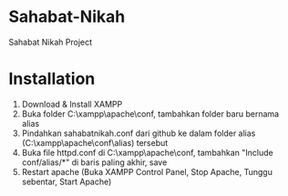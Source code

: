 Sahabat-Nikah
=============

Sahabat Nikah Project

Installation
=============

1. Download & Install XAMPP
2. Buka folder C:\xampp\apache\conf, tambahkan folder baru bernama alias
3. Pindahkan sahabatnikah.conf dari github ke dalam folder alias (C:\xampp\apache\conf\alias) tersebut
4. Buka file httpd.conf di C:\xampp\apache\conf, tambahkan "Include conf/alias/*" di baris paling akhir, save
5. Restart apache (Buka XAMPP Control Panel, Stop Apache, Tunggu sebentar, Start Apache)